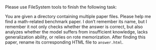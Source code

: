 Please use FileSystem tools to finish the following task:

You are given a directory containing multiple paper files. Please help me find a math-related benchmark paper. I don’t remember its name, but I remember it not only checks whether the answer is correct, but also analyzes whether the model suffers from insufficient knowledge, lacks generalization ability, or relies on rote memorization. After finding this paper, rename its corresponding HTML file to `answer.html`.